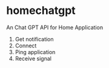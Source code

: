 # homechatgpt
An Chat GPT API for Home Application

1. Get notification
2. Connect
3. Ping application
4. Receive signal
